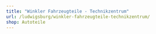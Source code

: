 ```yaml
---
title: "Winkler Fahrzeugteile - Technikzentrum"
url: /ludwigsburg/winkler-fahrzeugteile-technikzentrum/
shop: Autoteile
---
```

